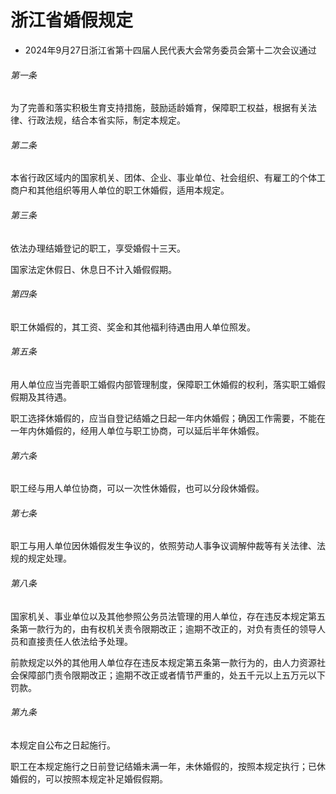 # 浙江省婚假规定

- 2024年9月27日浙江省第十四届人民代表大会常务委员会第十二次会议通过

<!-- INFO END -->

###### 第一条

为了完善和落实积极生育支持措施，鼓励适龄婚育，保障职工权益，根据有关法律、行政法规，结合本省实际，制定本规定。

###### 第二条

本省行政区域内的国家机关、团体、企业、事业单位、社会组织、有雇工的个体工商户和其他组织等用人单位的职工休婚假，适用本规定。

###### 第三条

依法办理结婚登记的职工，享受婚假十三天。

国家法定休假日、休息日不计入婚假假期。

###### 第四条

职工休婚假的，其工资、奖金和其他福利待遇由用人单位照发。

###### 第五条

用人单位应当完善职工婚假内部管理制度，保障职工休婚假的权利，落实职工婚假假期及其待遇。

职工选择休婚假的，应当自登记结婚之日起一年内休婚假；确因工作需要，不能在一年内休婚假的，经用人单位与职工协商，可以延后半年休婚假。

###### 第六条

职工经与用人单位协商，可以一次性休婚假，也可以分段休婚假。

###### 第七条

职工与用人单位因休婚假发生争议的，依照劳动人事争议调解仲裁等有关法律、法规的规定处理。

###### 第八条

国家机关、事业单位以及其他参照公务员法管理的用人单位，存在违反本规定第五条第一款行为的，由有权机关责令限期改正；逾期不改正的，对负有责任的领导人员和直接责任人依法给予处理。

前款规定以外的其他用人单位存在违反本规定第五条第一款行为的，由人力资源社会保障部门责令限期改正；逾期不改正或者情节严重的，处五千元以上五万元以下罚款。

###### 第九条

本规定自公布之日起施行。

职工在本规定施行之日前登记结婚未满一年，未休婚假的，按照本规定执行；已休婚假的，可以按照本规定补足婚假假期。
